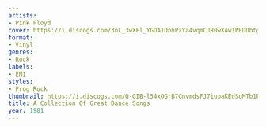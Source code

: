 ```yaml
---
artists:
- Pink Floyd
cover: https://i.discogs.com/3nL_3wXFl_YGOA1DnhPzYa4vqmCJR0wXAw1PEDDbtgs/rs:fit/g:sm/q:90/h:601/w:600/czM6Ly9kaXNjb2dz/LWRhdGFiYXNlLWlt/YWdlcy9SLTcxMTg3/OTctMTUzNzQwMTA2/Ni0yOTc2LmpwZWc.jpeg
format:
- Vinyl
genres:
- Rock
labels:
- EMI
styles:
- Prog Rock
thumbnail: https://i.discogs.com/Q-GIB-l54xOGrB7GnvmdsFJ7iuoaKEdSoMTb1E0TNjM/rs:fit/g:sm/q:40/h:150/w:150/czM6Ly9kaXNjb2dz/LWRhdGFiYXNlLWlt/YWdlcy9SLTcxMTg3/OTctMTUzNzQwMTA2/Ni0yOTc2LmpwZWc.jpeg
title: A Collection Of Great Dance Songs
year: 1981
---
```


